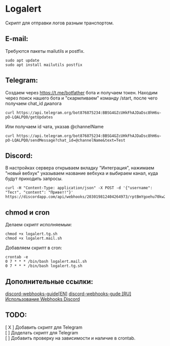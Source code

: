 # Logalert

Скрипт для отправки логов разным транспортом.

## E-mail:
Требуются пакеты mailutils и postfix.
```
sudo apt update
sudo apt install mailutils postfix
```


## Telegram:
Создаем через https://t.me/botfather бота и получаем токен.
Находим через поиск нашего бота и "скармливаем" команду /start, после чего получаем chat_id диалога
```
curl https://api.telegram.org/bot876875234:BBSG4GZcUHkFhAJDaDsc8hH6u-pO-LQALPQ0/getUpdates
```
Или получаем id чата, указав @channelName
```
curl https://api.telegram.org/bot876875234:BBSG4GZcUHkFhAJDaDsc8hH6u-pO-LQALPQ0/sendMessage?chat_id=@channelName&text=Test
```

## Discord:

В настройках сервера открываем вкладку "Интеграция", нажимаем "новый вебхук" указываем название вебхука и  выбираем канал, куда будут приходить запросы. 

```
curl -H "Content-Type: application/json" -X POST -d '{"username": "Тест", "content": "Привет!"}' https://discordapp.com/api/webhooks/203019812404264973/rptBmYgoehu70kw2rItSlhRqKi7kMJh1bM2KCUUD2vR6grZckvtdl62h4xR7XWUS5463
```



## chmod и cron

Делаем скрипт исполняемым:
```
chmod +x logalert.tg.sh
chmod +x logalert.mail.sh
```

Добавляем скрипт в cron:
```
crontab -e
0 7 * * * /bin/bash logalert.mail.sh
0 7 * * * /bin/bash logalert.tg.sh
```



## Дополнительные ссылки:

[discord-webhooks-guide[EN]](https://birdie0.github.io/discord-webhooks-guide/)
[discord-webhooks-gude [RU]](https://darkpro1337.github.io/discord-webhooks/)
[Использование Webhooks Discord](https://support.discord.com/hc/ru/articles/228383668-%D0%98%D1%81%D0%BF%D0%BE%D0%BB%D1%8C%D0%B7%D0%BE%D0%B2%D0%B0%D0%BD%D0%B8%D0%B5-Webhooks)

## TODO:  

[ X ] Добавить скрипт для Telegram  
[   ] Доделать скрипт для Telegram  
[   ] Добавить проверку на зависимости и наличие в crontab.  

